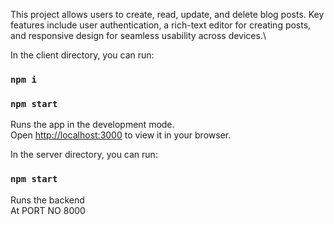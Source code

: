 This project allows users to create, read, update, and delete blog posts. Key features include user authentication, a rich-text editor for creating posts, and responsive design for seamless usability across devices.\

In the client directory, you can run:
### `npm i`
### `npm start`
Runs the app in the development mode.\
Open [http://localhost:3000](http://localhost:3000) to view it in your browser.

In the server directory, you can run:
### `npm start`
Runs the backend\
At PORT NO 8000
